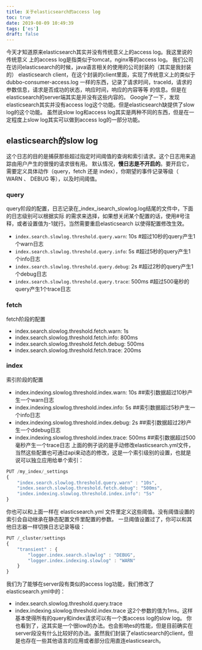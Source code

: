 ```yaml
---
title: 关于elasticsearch的access log
toc: true
date: 2019-08-09 10:49:39
tags: ['es']
draft: false
---
```


今天才知道原来elasticsearch其实并没有传统意义上的access log。我这里说的传统意义
上的access log是指类似于tomcat，nginx等的access log。
我们公司在访问elasticsearch的时候，java语言相关的使用的公司封装的（其实是我封装的）
elasticsearch client，在这个封装的client里面，实现了传统意义上的类似于dubbo-consumer-access.log
一样的东西，记录了请求时间，traceId，请求的参数信息，请求是否成功的状态，响应时间，响应的内容等等
的信息。但是在elasticsearch的server端其实是并没有这些内容的。
Google了一下，发现elasticsearch其实并没有access log这个功能。但是elasticsearch缺提供了slow log的这个功能。
虽然说slow log和access log其实是两种不同的东西，但是在一定程度上slow log其实可以做到access log的一部分功能。
## elasticsearch的slow log
这个日志的目的是捕获那些超过指定时间阈值的查询和索引请求。这个日志用来追踪由用户产生的很慢的请求很有用。
默认情况，**慢日志是不开启的**。要开启它，需要定义具体动作（query，fetch 还是 index），你期望的事件记录等级（ WARN 、 DEBUG 等），以及时间阈值。
### query
query阶段的配置，日志记录在_index_isearch_slowlog.log结尾的文件中，下面的日志级别可以根据实际
的需求来选择，如果想关闭某个配置的话，使用#号注释，或者设置值为-1就行。当然需要重启elasticsearch
以使得配置修改生效。
- `index.search.slowlog.threshold.query.warn`: 10s #超过10秒的query产生1个warn日志
- `index.search.slowlog.threshold.query.info`: 5s #超过5秒的query产生1个info日志
- `index.search.slowlog.threshold.query.debug`: 2s #超过2秒的query产生1个debug日志
- `index.search.slowlog.threshold.query.trace`: 500ms #超过500毫秒的query产生1个trace日志
### fetch
fetch阶段的配置
- index.search.slowlog.threshold.fetch.warn: 1s 
- index.search.slowlog.threshold.fetch.info: 800ms
- index.search.slowlog.threshold.fetch.debug: 500ms
- index.search.slowlog.threshold.fetch.trace: 200ms
### index
索引阶段的配置
- index.indexing.slowlog.threshold.index.warn: 10s ##索引数据超过10秒产生一个warn日志
- index.indexing.slowlog.threshold.index.info: 5s ##索引数据超过5秒产生一个info日志
- index.indexing.slowlog.threshold.index.debug: 2s ##索引数据超过2秒产生一个ddebug日志
- index.indexing.slowlog.threshold.index.trace: 500ms ##索引数据超过500毫秒产生一个trace日志
上面的例子说的是手动修改elasticsearch.yml文件，当然这些配置也可通过api来动态的修改，这是一个索引级别的设置，也就是说可以独立应用给单个索引：
```js
PUT /my_index/_settings
{
    "index.search.slowlog.threshold.query.warn" : "10s", 
    "index.search.slowlog.threshold.fetch.debug": "500ms", 
    "index.indexing.slowlog.threshold.index.info": "5s" 
}
```
你也可以和上面一样在 elasticsearch.yml 文件里定义这些阈值。没有阈值设置的索引会自动继承在静态配置文件里配置的参数。
一旦阈值设置过了，你可以和其他日志器一样切换日志记录等级：
```js
PUT /_cluster/settings
{
    "transient" : {
        "logger.index.search.slowlog" : "DEBUG", 
        "logger.index.indexing.slowlog" : "WARN" 
    }
}
```
我们为了能够在server段有类似的access log功能，我们修改了elasticsearch.yml中的：
- index.search.slowlog.threshold.query.trace
- index.indexing.slowlog.threshold.index.trace
这2个参数的值为1ms。这样基本使得所有的query和index请求可以有一个类access log的slow log。
你也看到了，这其实是一个很low的办法。也会影响es的性能，但是目前确实在server段没有什么比较好的办法。虽然我们封装了elasticsearch的client，但是也存在一些其他语言的应用或者部分应用直连elasticsearch。

